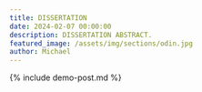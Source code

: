 ```yaml
---
title: DISSERTATION
date: 2024-02-07 00:00:00
description: DISSERTATION ABSTRACT.
featured_image: /assets/img/sections/odin.jpg
author: Michael
---
```


{% include demo-post.md %}
